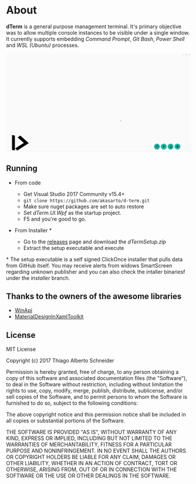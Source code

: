 # About
**dTerm** is a general purpose management terminal. It's primary objective was to allow multiple console instances to be visible under a single window. It currently supports embedding *Command Prompt*, *Git Bash*, *Power Shell* and *WSL (Ubuntu)* processes.

![Overview](/media/dterm.gif?raw=true "Overview")

## Running

- From code 
  - Get Visual Studio 2017 Community v15.4+
  - `git clone https://github.com/akasarto/d-term.git`
  - Make sure nuget packages are set to auto restore
  - Set _dTerm.UI.Wpf_ as the startup project.
  - F5 and you're good to go.

- From Installer *
  - Go to the [releases](https://github.com/akasarto/d-term/releases/latest) page and download the *dTermSetup.zip*
  - Extract the setup executable and execute

\* The setup executable is a self signed ClickOnce installer that pulls data from GitHub itself. You may receive alerts from widows SmartScreen regarding unknown publisher and you can also check the intaller binariesf under the *installer* branch.

## Thanks to the owners of the awesome libraries

- [WinApi](https://github.com/prasannavl/WinApi)
- [MaterialDesignInXamlToolkit](https://github.com/ButchersBoy/MaterialDesignInXamlToolkit)


## License

MIT License

Copyright (c) 2017 Thiago Alberto Schneider

Permission is hereby granted, free of charge, to any person obtaining a copy
of this software and associated documentation files (the "Software"), to deal
in the Software without restriction, including without limitation the rights
to use, copy, modify, merge, publish, distribute, sublicense, and/or sell
copies of the Software, and to permit persons to whom the Software is
furnished to do so, subject to the following conditions:

The above copyright notice and this permission notice shall be included in all
copies or substantial portions of the Software.

THE SOFTWARE IS PROVIDED "AS IS", WITHOUT WARRANTY OF ANY KIND, EXPRESS OR
IMPLIED, INCLUDING BUT NOT LIMITED TO THE WARRANTIES OF MERCHANTABILITY,
FITNESS FOR A PARTICULAR PURPOSE AND NONINFRINGEMENT. IN NO EVENT SHALL THE
AUTHORS OR COPYRIGHT HOLDERS BE LIABLE FOR ANY CLAIM, DAMAGES OR OTHER
LIABILITY, WHETHER IN AN ACTION OF CONTRACT, TORT OR OTHERWISE, ARISING FROM,
OUT OF OR IN CONNECTION WITH THE SOFTWARE OR THE USE OR OTHER DEALINGS IN THE
SOFTWARE.